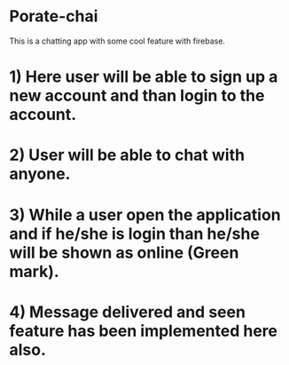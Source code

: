 # Porate-chai
This is a chatting app with some cool feature with firebase.

# 1) Here user will be able to sign up a new account and than login to the account.

# 2) User will be able to chat with anyone.

# 3) While a user open the application and if he/she is login than he/she will be shown as online (Green mark).

# 4) Message delivered and seen feature has been implemented here also.

